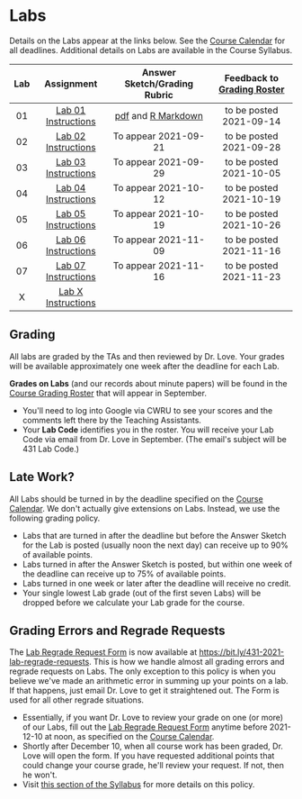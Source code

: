 # Labs

Details on the Labs appear at the links below. See the [Course Calendar](https://thomaselove.github.io/431/calendar.html) for all deadlines. Additional details on Labs are available in the Course Syllabus.

Lab | Assignment | Answer Sketch/Grading Rubric | Feedback to [Grading Roster](https://bit.ly/431-2021-grades)
:----: | :--------------: | :---------------------------: | :--------------:
01 | [Lab 01 Instructions](https://github.com/THOMASELOVE/431-2021/tree/main/labs/lab01) | [pdf](https://github.com/THOMASELOVE/431-2021/blob/main/labs/lab01/sketch/lab01_sketch.pdf) and [R Markdown](https://github.com/THOMASELOVE/431-2021/blob/main/labs/lab01/sketch/lab01_sketch.Rmd) | to be posted 2021-09-14 
02 | [Lab 02 Instructions](https://github.com/THOMASELOVE/431-2021/tree/main/labs/lab02) | To appear 2021-09-21 | to be posted 2021-09-28
03 | [Lab 03 Instructions](https://github.com/THOMASELOVE/431-2021/tree/main/labs/lab03) | To appear 2021-09-29 | to be posted 2021-10-05
04 | [Lab 04 Instructions](https://github.com/THOMASELOVE/431-2021/tree/main/labs/lab04) | To appear 2021-10-12 | to be posted 2021-10-19
05 | [Lab 05 Instructions](https://github.com/THOMASELOVE/431-2021/tree/main/labs/lab05) | To appear 2021-10-19 | to be posted 2021-10-26
06 | [Lab 06 Instructions](https://github.com/THOMASELOVE/431-2021/tree/main/labs/lab06) | To appear 2021-11-09 | to be posted 2021-11-16
07 | [Lab 07 Instructions](https://github.com/THOMASELOVE/431-2021/tree/main/labs/lab07) | To appear 2021-11-16 | to be posted 2021-11-23
X | [Lab X Instructions](https://github.com/THOMASELOVE/431-2021/tree/main/labs/labX) | 

## Grading

All labs are graded by the TAs and then reviewed by Dr. Love. Your grades will be available approximately one week after the deadline for each Lab. 

**Grades on Labs** (and our records about minute papers) will be found in the [Course Grading Roster](https://bit.ly/431-2021-grades) that will appear in September.

- You'll need to log into Google via CWRU to see your scores and the comments left there by the Teaching Assistants. 
- Your **Lab Code** identifies you in the roster. You will receive your Lab Code via email from Dr. Love in September. (The email's subject will be 431 Lab Code.) 

## Late Work?

All Labs should be turned in by the deadline specified on the [Course Calendar](https://thomaselove.github.io/431/calendar.html). We don't actually give extensions on Labs. Instead, we use the following grading policy.

- Labs that are turned in after the deadline but before the Answer Sketch for the Lab is posted (usually noon the next day) can receive up to 90% of available points.
- Labs turned in after the Answer Sketch is posted, but within one week of the deadline can receive up to 75% of available points.
- Labs turned in one week or later after the deadline will receive no credit.
- Your single lowest Lab grade (out of the first seven Labs) will be dropped before we calculate your Lab grade for the course. 

## Grading Errors and Regrade Requests

The [Lab Regrade Request Form](https://bit.ly/431-2021-lab-regrade-requests) is now available at https://bit.ly/431-2021-lab-regrade-requests. This is how we handle almost all grading errors and regrade requests on Labs. The only exception to this policy is when you believe we've made an arithmetic error in summing up your points on a lab. If that happens, just email Dr. Love to get it straightened out. The Form is used for all other regrade situations.

- Essentially, if you want Dr. Love to review your grade on one (or more) of our Labs, fill out the [Lab Regrade Request Form](https://bit.ly/431-2021-lab-regrade-requests) anytime before 2021-12-10 at noon, as specified on the [Course Calendar](https://thomaselove.github.io/431/calendar.html). 
- Shortly after December 10, when all course work has been graded, Dr. Love will open the form. If you have requested additional points that could change your course grade, he'll review your request. If not, then he won't. 
- Visit [this section of the Syllabus](https://thomaselove.github.io/431-2021-syllabus/deliverables-assignments.html#appeal-policy---request-a-review-in-december) for more details on this policy.
